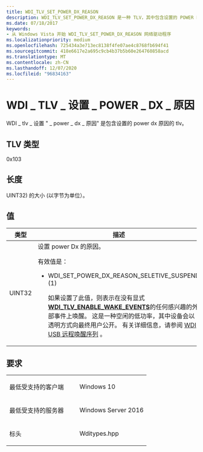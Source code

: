 ```yaml
---
title: WDI_TLV_SET_POWER_DX_REASON
description: WDI_TLV_SET_POWER_DX_REASON 是一种 TLV，其中包含设置的 POWER Dx 的原因。
ms.date: 07/18/2017
keywords:
- 从 Windows Vista 开始 WDI_TLV_SET_POWER_DX_REASON 网络驱动程序
ms.localizationpriority: medium
ms.openlocfilehash: 725434a3e713ec8138f4fe07ae4c8768fb694f41
ms.sourcegitcommit: 418e6617e2a695c9cb4b37b5b60e264760858acd
ms.translationtype: MT
ms.contentlocale: zh-CN
ms.lasthandoff: 12/07/2020
ms.locfileid: "96834163"
---
```

# <a name="wdi_tlv_set_power_dx_reason"></a>WDI \_ TLV \_ 设置 \_ POWER \_ DX \_ 原因


WDI \_ tlv \_ 设置 " \_ power \_ dx \_ 原因" 是包含设置的 power dx 原因的 tlv。

## <a name="tlv-type"></a>TLV 类型


0x103

## <a name="length"></a>长度


UINT32) 的大小 (以字节为单位）。

## <a name="values"></a>值


<table>
<colgroup>
<col width="50%" />
<col width="50%" />
</colgroup>
<thead>
<tr class="header">
<th>类型</th>
<th>描述</th>
</tr>
</thead>
<tbody>
<tr class="odd">
<td>UINT32</td>
<td>设置 power Dx 的原因。
<p>有效值是：</p>
<ul>
<li><p>WDI_SET_POWER_DX_REASON_SELETIVE_SUSPEND (1) </p>
<p>如果设置了此值，则表示在没有显式 <a href="wdi-tlv-enable-wake-events.md" data-raw-source="[&lt;strong&gt;WDI_TLV_ENABLE_WAKE_EVENTS&lt;/strong&gt;](wdi-tlv-enable-wake-events.md)"><strong>WDI_TLV_ENABLE_WAKE_EVENTS</strong></a>的任何感兴趣的外部事件上唤醒。 这是一种空闲的低功率，其中设备会以透明方式向最终用户公开。 有关详细信息，请参阅 <a href="/windows-hardware/drivers/network/wdi-usb-remote-wake-sequence" data-raw-source="[WDI USB remote wake sequence](./wdi-usb-remote-wake-sequence.md)">WDI USB 远程唤醒序列</a> 。</p></li>
</ul></td>
</tr>
</tbody>
</table>

 

<a name="requirements"></a>要求
------------

<table>
<colgroup>
<col width="50%" />
<col width="50%" />
</colgroup>
<tbody>
<tr class="odd">
<td><p>最低受支持的客户端</p></td>
<td><p>Windows 10</p></td>
</tr>
<tr class="even">
<td><p>最低受支持的服务器</p></td>
<td><p>Windows Server 2016</p></td>
</tr>
<tr class="odd">
<td><p>标头</p></td>
<td>Wditypes.hpp</td>
</tr>
</tbody>
</table>

